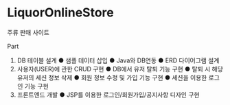 # LiquorOnlineStore
 주류 판매 사이트 

Part 
1. DB 테이블 설계
 ●	샘플 데이터 삽입
 ●	Java와 DB연동
 ●	ERD 다이어그램 설계 
2. 사용자(USER)에 관한 CRUD 구현 
 ●	DB에서 유저 탈퇴 기능 구현
 ●	탈퇴 시 해당 유저의 세션 정보 삭제
 ●	회원 정보 수정 및 가입 기능 구현
 ●	세션을 이용한 로그인 기능 구현
3. 프론트엔드 개발
 ●	 JSP를 이용한 로그인/회원가입/공지사항 디자인 구현

